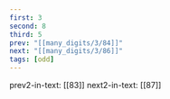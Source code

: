 ```yaml
---
first: 3
second: 8
third: 5
prev: "[[many_digits/3/84]]"
next: "[[many_digits/3/86]]"
tags: [odd]
---
```

prev2-in-text: [[83]]
next2-in-text: [[87]]
